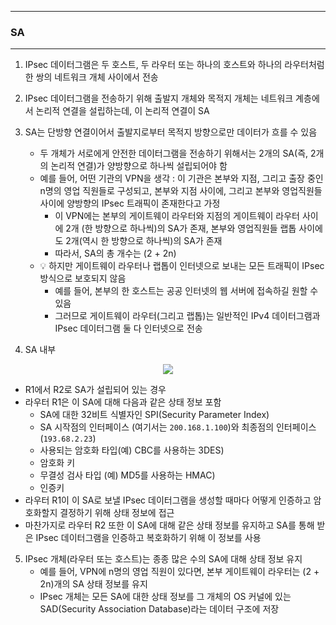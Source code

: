 -----
### SA
-----
1. IPsec 데이터그램은 두 호스트, 두 라우터 또는 하나의 호스트와 하나의 라우터처럼 한 쌍의 네트워크 개체 사이에서 전송
2. IPsec 데이터그램을 전송하기 위해 출발지 개체와 목적지 개체는 네트워크 계층에서 논리적 연결을 설립하는데, 이 논리적 연결이 SA
3. SA는 단방향 연결이어서 출발지로부터 목적지 방향으로만 데이터가 흐를 수 있음
   - 두 개체가 서로에게 안전한 데이터그램을 전송하기 위해서는 2개의 SA(즉, 2개의 논리적 연결)가 양방향으로 하나씩 설립되어야 함
   - 예를 들어, 어떤 기관의 VPN을 생각 : 이 기관은 본부와 지점, 그리고 출장 중인 n명의 영업 직원들로 구성되고, 본부와 지점 사이에, 그리고 본부와 영업직원들 사이에 양방향의 IPsec 트래픽이 존재한다고 가정
     + 이 VPN에는 본부의 게이트웨이 라우터와 지점의 게이트웨이 라우터 사이에 2개 (한 방향으로 하나씩)의 SA가 존재, 본부와 영업직원들 랩톱 사이에도 2개(역시 한 방향으로 하나씩)의 SA가 존재
     + 따라서, SA의 총 개수는 (2 + 2n)
   - 💡 하지만 게이트웨이 라우터나 랩톱이 인터넷으로 보내는 모든 트래픽이 IPsec 방식으로 보호되지 않음
     + 예를 들어, 본부의 한 호스트는 공공 인터넷의 웹 서버에 접속하길 원할 수 있음
     + 그러므로 게이트웨이 라우터(그리고 랩톱)는 일반적인 IPv4 데이터그램과 IPsec 데이터그램 둘 다 인터넷으로 전송

4. SA 내부
<div align="center">
<img src="https://github.com/user-attachments/assets/b9917e58-9e64-47aa-ab24-62889d044a39">
</div>

   - R1에서 R2로 SA가 설립되어 있는 경우
   - 라우터 R1은 이 SA에 대해 다음과 같은 상태 정보 포함
     + SA에 대한 32비트 식별자인 SPI(Security Parameter Index)
     + SA 시작점의 인터페이스 (여기서는 ```200.168.1.100```)와 최종점의 인터페이스(```193.68.2.23```)
     + 사용되는 암호화 타입(예) CBC를 사용하는 3DES)
     + 암호화 키
     + 무결성 검사 타입 (예) MD5를 사용하는 HMAC)
     + 인증키
   - 라우터 R1이 이 SA로 보낼 IPsec 데이터그램을 생성할 때마다 어떻게 인증하고 암호화할지 결정하기 위해 상태 정보에 접근
   - 마찬가지로 라우터 R2 또한 이 SA에 대해 같은 상태 정보를 유지하고 SA를 통해 받은 IPsec 데이터그램을 인증하고 복호화하기 위해 이 정보를 사용

5. IPsec 개체(라우터 또는 호스트)는 종종 많은 수의 SA에 대해 상태 정보 유지
   - 예를 들어, VPN에 n명의 영업 직원이 있다면, 본부 게이트웨이 라우터는 (2 + 2n)개의 SA 상태 정보를 유지
   - IPsec 개체는 모든 SA에 대한 상태 정보를 그 개체의 OS 커널에 있는 SAD(Security Association Database)라는 데이터 구조에 저장
